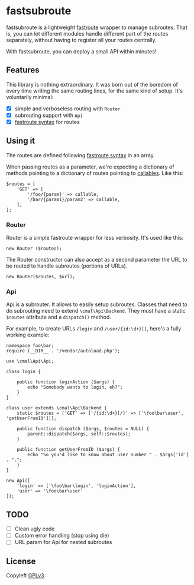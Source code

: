 # fastsubroute

fastsubroute is a lightweight [fastroute](https://github.com/nikic/fastroute) wrapper to manage subroutes. That is, you can let different modules handle different part of the routes separately, without having to register all your routes centrally.

With fastsubroute, you can deploy a small API within minutes!

## Features

This library is nothing extraordinary. It was born out of the boredom of every time writing the same routing lines, for the same kind of setup. It's voluntarily minimal:

- [x] simple and verboseless routing with `Router`
- [x] subrouting support with `Api`
- [x] [fastroute syntax](https://github.com/nikic/FastRoute#defining-routes) for routes

## Using it

The routes are defined following [fastroute syntax](https://github.com/nikic/FastRoute#defining-routes) in an array.

When passing routes as a parameter, we're expecting a dictionary of methods pointing to a dictionary of routes pointing to [callables](https://secure.php.net/manual/en/language.types.callable.php). Like this:

```
$routes = [
	'GET' => [
		'/foo/{param}' => callable,
		'/bar/{param1}/param2' => callable, 
	],
];
```

### Router

Router is a simple fastroute wrapper for less verbosity. It's used like this:

```
new Router ($routes);
```

The Router constructor can also accept as a second parameter the URL to be routed to handle subroutes (portions of URLs).

```
new Router($routes, $url);
```

### Api

Api is a subrouter. It allows to easily setup subroutes. Classes that need to do subrouting need to extend `\cmal\Api\Backend`. They must have a static `$routes` attribute and a `dispatch()` method.

For example, to create URLs `/login` and `/user/{id:\d+}[]`, here's a fully working example:

```
namespace foo\bar;
require (__DIR__ . '/vendor/autoload.php');
    
use \cmal\Api\Api;

class login {
	
	public function loginAction ($args) {
	    echo "Somebody wants to login, eh?";
    }
}

class user extends \cmal\Api\Backend {
	static $routes = ['GET' => ['/{id:\d+}[/]' => ['\foo\bar\user', 'getUserFromID']]];
	
	public function dispatch ($args, $routes = NULL) {
	    parent::dispatch($args, self::$routes);
    }
	
	public function getUserFromID ($args) {
	    echo "So you'd like to know about user number " . $args['id'] . ".";
	}
}

new Api([
	'login' => ['\foo\bar\login', 'loginAction'],
	'user' => '\foo\bar\user'
]);
```

## TODO

- [ ] Clean ugly code
- [ ] Custom error handling (stop using die)
- [ ] URL param for Api for nested subroutes

## License

Copyleft [GPLv3](https://github.com/alct/noapi/blob/master/LICENSE)